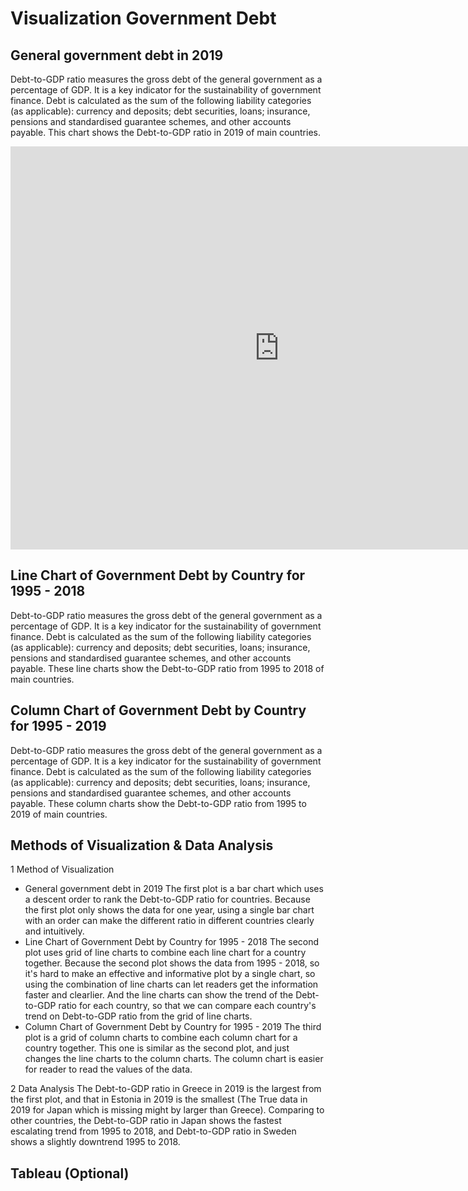 # Visualization Government Debt

## General government debt in 2019

Debt-to-GDP ratio measures the gross debt of the general government as a percentage of GDP. It is a key indicator for the sustainability of government finance. Debt is calculated as the sum of the following liability categories (as applicable): currency and deposits; debt securities, loans; insurance, pensions and standardised guarantee schemes, and other accounts payable.
This chart shows the Debt-to-GDP ratio in 2019 of main countries.

<iframe src="https://data.oecd.org/chart/6gO2" width="860" height="645" style="border: 0" mozallowfullscreen="true" webkitallowfullscreen="true" allowfullscreen="true"><a href="https://data.oecd.org/chart/6gO2" target="_blank">OECD Chart: General government debt, Total, % of GDP, Annual, 2019</a></iframe>

## Line Chart of Government Debt by Country for 1995 - 2018

Debt-to-GDP ratio measures the gross debt of the general government as a percentage of GDP. It is a key indicator for the sustainability of government finance. Debt is calculated as the sum of the following liability categories (as applicable): currency and deposits; debt securities, loans; insurance, pensions and standardised guarantee schemes, and other accounts payable.
These line charts show the Debt-to-GDP ratio from 1995 to 2018 of main countries.

<div class="flourish-embed flourish-chart" data-src="visualisation/5295079"><script src="https://public.flourish.studio/resources/embed.js"></script></div>

## Column Chart of Government Debt by Country for 1995 - 2019

Debt-to-GDP ratio measures the gross debt of the general government as a percentage of GDP. It is a key indicator for the sustainability of government finance. Debt is calculated as the sum of the following liability categories (as applicable): currency and deposits; debt securities, loans; insurance, pensions and standardised guarantee schemes, and other accounts payable.
These column charts show the Debt-to-GDP ratio from 1995 to 2019 of main countries.

<div class="flourish-embed flourish-chart" data-src="visualisation/5294568"><script src="https://public.flourish.studio/resources/embed.js"></script></div>

## Methods of Visualization & Data Analysis

1 Method of Visualization
* General government debt in 2019
The first plot is a bar chart which uses a descent order to rank the Debt-to-GDP ratio for countries. Because the first plot only shows the data for one year, using a single bar chart with an order can make the different ratio in different countries clearly and intuitively.
* Line Chart of Government Debt by Country for 1995 - 2018
The second plot uses grid of line charts to combine each line chart for a country together. Because the second plot shows the data from 1995 - 2018, so it's hard to make an effective and informative plot by a single chart, so using the combination of line charts can let readers get the information faster and clearlier. And the line charts can show the trend of the Debt-to-GDP ratio for each country, so that we can compare each country's trend on Debt-to-GDP ratio from the grid of line charts.
* Column Chart of Government Debt by Country for 1995 - 2019
The third plot is a grid of column charts to combine each column chart for a country together. This one is similar as the second plot, and just changes the line charts to the column charts. The column chart is easier for reader to read the values of the data.

2 Data Analysis
The Debt-to-GDP ratio in Greece in 2019 is the largest from the first plot, and that in Estonia in 2019 is the smallest (The True data in 2019 for Japan which is missing might by larger than Greece). Comparing to other countries, the Debt-to-GDP ratio in Japan shows the fastest escalating trend from 1995 to 2018, and Debt-to-GDP ratio in Sweden shows a slightly downtrend 1995 to 2018.

## Tableau (Optional)

<script type='text/javascript' src='https://prod-apnortheast-a.online.tableau.com/javascripts/api/viz_v1.js'></script><div class='tableauPlaceholder' style='width: 1504px; height: 808px;'><object class='tableauViz' width='1504' height='808' style='display:none;'><param name='host_url' value='https%3A%2F%2Fprod-apnortheast-a.online.tableau.com%2F' /> <param name='embed_code_version' value='3' /> <param name='site_root' value='&#47;t&#47;siyugongtableau' /><param name='name' value='Tableauworkbook1optional&#47;Debt-to-GDPratio' /><param name='tabs' value='no' /><param name='toolbar' value='yes' /><param name='showAppBanner' value='false' /></object></div>
